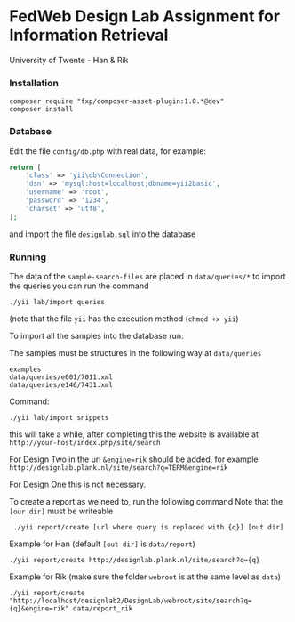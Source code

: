 FedWeb Design Lab Assignment for Information Retrieval
================================
University of Twente - Han & Rik

### Installation

~~~
composer require "fxp/composer-asset-plugin:1.0.*@dev"
composer install
~~~

### Database

Edit the file `config/db.php` with real data, for example:

```php
return [
    'class' => 'yii\db\Connection',
    'dsn' => 'mysql:host=localhost;dbname=yii2basic',
    'username' => 'root',
    'password' => '1234',
    'charset' => 'utf8',
];
```

and import the file `designlab.sql` into the database

### Running
The data of the `sample-search-files` are placed in `data/queries/*` to import the queries you can run the command 
```
./yii lab/import queries
```

(note that the file `yii` has the execution method (`chmod +x yii`)

To import all the samples into the database run:

The samples must be structures in the following way at `data/queries`
```
examples
data/queries/e001/7011.xml
data/queries/e146/7431.xml
```
Command:
```
./yii lab/import snippets 
```
this will take a while, after completing this the website is available at `http://your-host/index.php/site/search`

For Design Two in the url ```&engine=rik``` should be added, for example
```http://designlab.plank.nl/site/search?q=TERM&engine=rik```

For Design One this is not necessary.

To create a report as we need to, run the following command
Note that the `[our dir]` must be writeable
```
 ./yii report/create [url where query is replaced with {q}] [out dir]
```
Example for Han (default `[out dir]` is `data/report`)

```
./yii report/create http://designlab.plank.nl/site/search?q={q}
```

Example for Rik (make sure the folder `webroot` is at the same level as `data`)
```
./yii report/create "http://localhost/designlab2/DesignLab/webroot/site/search?q={q}&engine=rik" data/report_rik
```